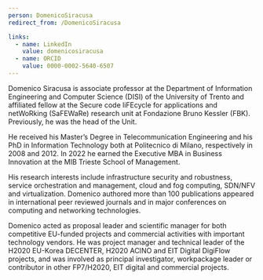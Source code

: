 ```yaml
---
person: DomenicoSiracusa
redirect_from: /DomenicoSiracusa

links:
  - name: LinkedIn
    value: domenicosiracusa
  - name: ORCID
    value: 0000-0002-5640-6507
---
```


Domenico Siracusa is associate professor at the Department of Information Engineering and Computer Science (DISI) of 
the University of Trento and affiliated fellow at the Secure code liFEcycle for applications and netWoRking (SaFEWaRe) 
research unit at Fondazione Bruno Kessler (FBK). Previously, he was the head of the Unit.

He received his Master’s Degree in Telecommunication Engineering and his PhD in Information Technology both at 
Politecnico di Milano, respectively in 2008 and 2012. In 2022 he earned the Executive MBA in Business Innovation at 
the MIB Trieste School of Management.

His research interests include infrastructure security and robustness, service orchestration and management, cloud and 
fog computing, SDN/NFV and virtualization. Domenico authored more than 100 publications appeared in international peer 
reviewed journals and in major conferences on computing and networking technologies.

Domenico acted as proposal leader and scientific manager for both competitive EU-funded projects and commercial 
activities with important technology vendors. He was project manager and technical leader of the H2020 EU-Korea 
DECENTER, H2020 ACINO and EIT Digital DigiFlow projects, and was involved as principal investigator, workpackage leader 
or contributor in other FP7/H2020, EIT digital and commercial projects.
